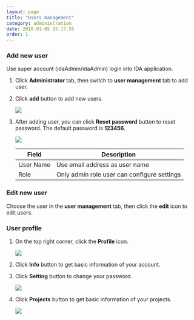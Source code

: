 ```yaml
---
layout: page
title: "Users management"
category: administration
date: 2018-01-05 15:17:55
order: 1
---
```


### Add new user 
  Use super account (idaAdmin/idaAdmin) login into IDA application.
  1. Click **Administrator** tab, then switch to  **user management** tab to add user.  
  2. Click **add** button to add new users.  
     
     ![][administrator_add]  
  3. After adding user, you can click **Reset password** button to reset password. The default password is **123456**.
	
     ![][administrator_reset]  
	
     |   Field       | Description                                                             |
     | --------------|---------------------------                                              | 
     | User Name     | Use email address as user name                                          | 
     | Role          | Only admin role user can configure settings                  |
               

### Edit new user 
  Choose the user in the **user management** tab, then click the **edit** icon to edit users.
  
### User profile 
  
  1. On the top right corner, click the  **Profile** icon.
  
     ![][administrator_profile]
     
  2. Click **Info** button to get basic information of your account.
  
  3. Click **Setting** button to change your password.
  
      ![][administrator_password]
  
  4. Click **Projects** button to get basic information of your projects.
  
      ![][administrator_profile_page]
  
  
[administrator_add]: ../images/administrator/Administrator_add.png
[administrator_reset]: ../images/administrator/Administrator_reset.png
[administrator_profile]: ../images/administrator/administrator_profile.PNG
[administrator_profile_page]: ../images/administrator/administrator_profile_page.PNG
[administrator_password]: ../images/administrator/administrator_password.png
